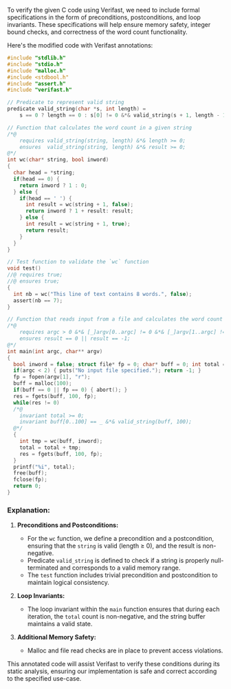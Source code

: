 To verify the given C code using Verifast, we need to include formal specifications in the form of preconditions, postconditions, and loop invariants. These specifications will help ensure memory safety, integer bound checks, and correctness of the word count functionality.

Here's the modified code with Verifast annotations:

```c
#include "stdlib.h"
#include "stdio.h"
#include "malloc.h"
#include <stdbool.h"
#include "assert.h"
#include "verifast.h"

// Predicate to represent valid string
predicate valid_string(char *s, int length) =
    s == 0 ? length == 0 : s[0] != 0 &*& valid_string(s + 1, length - 1);

// Function that calculates the word count in a given string
/*@
    requires valid_string(string, length) &*& length >= 0;
    ensures  valid_string(string, length) &*& result >= 0;
@*/
int wc(char* string, bool inword)
{
  char head = *string;
  if(head == 0) {
    return inword ? 1 : 0;
  } else {
    if(head == ' ') {
      int result = wc(string + 1, false);
      return inword ? 1 + result: result;
    } else {
      int result = wc(string + 1, true);
      return result;
    }
  }
}

// Test function to validate the `wc` function
void test()
//@ requires true;
//@ ensures true;
{
  int nb = wc("This line of text contains 8 words.", false);
  assert(nb == 7);
}

// Function that reads input from a file and calculates the word count
/*@
    requires argc > 0 &*& [_]argv[0..argc] != 0 &*& [_]argv[1..argc] != 0;
    ensures result == 0 || result == -1;
@*/
int main(int argc, char** argv)
{
  bool inword = false; struct file* fp = 0; char* buff = 0; int total = 0; char* res = 0;
  if(argc < 2) { puts("No input file specified."); return -1; }
  fp = fopen(argv[1], "r");
  buff = malloc(100);
  if(buff == 0 || fp == 0) { abort(); }
  res = fgets(buff, 100, fp);
  while(res != 0)
  /*@
    invariant total >= 0;
    invariant buff[0..100] == _ &*& valid_string(buff, 100);
  @*/
  {
    int tmp = wc(buff, inword);
    total = total + tmp;
    res = fgets(buff, 100, fp);
  }
  printf("%i", total);
  free(buff);
  fclose(fp);
  return 0;
}
```

### Explanation:

1. **Preconditions and Postconditions:**
   - For the `wc` function, we define a precondition and a postcondition, ensuring that the `string` is valid (length ≥ 0), and the result is non-negative.
   - Predicate `valid_string` is defined to check if a string is properly null-terminated and corresponds to a valid memory range.
   - The `test` function includes trivial precondition and postcondition to maintain logical consistency.

2. **Loop Invariants:**
   - The loop invariant within the `main` function ensures that during each iteration, the `total` count is non-negative, and the string buffer maintains a valid state.

3. **Additional Memory Safety:**
   - Malloc and file read checks are in place to prevent access violations.

This annotated code will assist Verifast to verify these conditions during its static analysis, ensuring our implementation is safe and correct according to the specified use-case.
